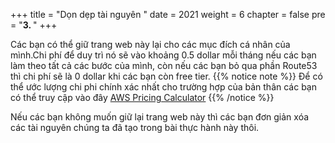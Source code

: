 +++
title = "Dọn dẹp tài nguyên  "
date = 2021
weight = 6
chapter = false
pre = "<b>3. </b>"
+++

Các bạn có thể giữ trang web này lại cho các mục đích cá nhân của mình.Chi phí để duy trì nó sẽ vào khoảng 0.5 dollar mỗi tháng nếu các bạn làm theo tất cả các bước của mình, còn nếu các bạn bỏ qua phần Route53 thì chi phí sẽ là 0 dollar khi các bạn còn free tier.
{{% notice note %}}
Để có thể ước lượng chi phi chính xác nhất cho trường hợp của bản thân các bạn có thể truy cập vào đây [AWS Pricing Calculator](https://calculator.aws/)
{{% /notice %}}

Nếu các bạn không muốn giữ lại trang web này thì các bạn đơn giản xóa các tài nguyên chúng ta đã tạo trong bài thực hành này thôi.



